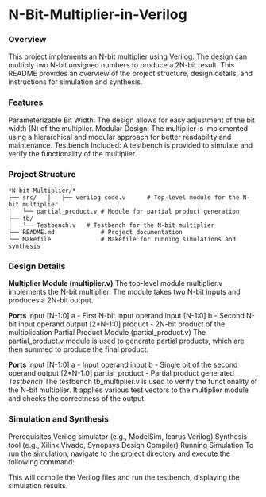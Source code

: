 # N-Bit-Multiplier-in-Verilog

### Overview
This project implements an N-bit multiplier using Verilog. The design can multiply two N-bit unsigned numbers to produce a 2N-bit result. This README provides an overview of the project structure, design details, and instructions for simulation and synthesis.

### Features
Parameterizable Bit Width: The design allows for easy adjustment of the bit width (N) of the multiplier.
Modular Design: The multiplier is implemented using a hierarchical and modular approach for better readability and maintenance.
Testbench Included: A testbench is provided to simulate and verify the functionality of the multiplier.

### Project Structure
``*N-bit-Multiplier/*                                                                                                                  
├── src/  
│   ├── verilog code.v      # Top-level module for the N-bit multiplier                                                                  
│   └── partial_product.v # Module for partial product generation                                                      
├── tb/                                                                       
│   └── Testbench.v   # Testbench for the N-bit multiplier                                                                                          
├── README.md             # Project documentation                                                 
└── Makefile              # Makefile for running simulations and synthesis ``                                                                 



### Design Details
**Multiplier Module (multiplier.v)**
The top-level module multiplier.v implements the N-bit multiplier. The module takes two N-bit inputs and produces a 2N-bit output.

**Ports**
input [N-1:0] a - First N-bit input operand
input [N-1:0] b - Second N-bit input operand
output [2*N-1:0] product - 2N-bit product of the multiplication
Partial Product Module (partial_product.v)
The partial_product.v module is used to generate partial products, which are then summed to produce the final product.

**Ports**
input [N-1:0] a - Input operand
input b - Single bit of the second operand
output [2*N-1:0] partial_product - Partial product generated
*Testbench*
The testbench tb_multiplier.v is used to verify the functionality of the N-bit multiplier. It applies various test vectors to the multiplier module and checks the correctness of the output.

### Simulation and Synthesis
Prerequisites
Verilog simulator (e.g., ModelSim, Icarus Verilog)
Synthesis tool (e.g., Xilinx Vivado, Synopsys Design Compiler)
Running Simulation
To run the simulation, navigate to the project directory and execute the following command:


This will compile the Verilog files and run the testbench, displaying the simulation results.


